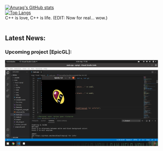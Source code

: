 [![Anurag's GitHub stats](https://github-readme-stats.vercel.app/api?username=davidlao27&theme=dark)](https://github.com/anuraghazra/github-readme-stats)
<br>
[![Top Langs](https://github-readme-stats.vercel.app/api/top-langs/?username=davidlao27)](https://github.com/anuraghazra/github-readme-stats)
<br>
C++ is love, C++ is life. (EDIT: Now for real... wow.)<br><br>
## Latest News:
### Upcoming project [EpicGL]: 
![epicgl going great](https://github.com/davidlao27/davidlao27/raw/main/epic.png)
